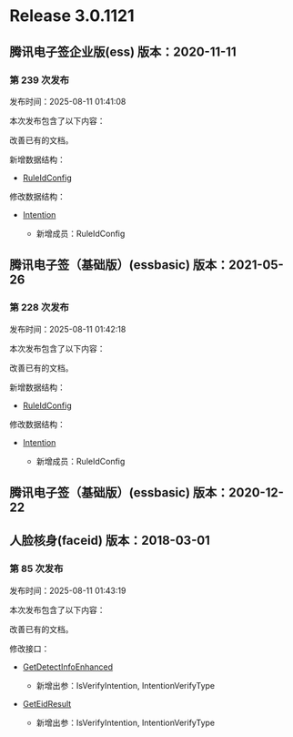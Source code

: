 # Release 3.0.1121

## 腾讯电子签企业版(ess) 版本：2020-11-11

### 第 239 次发布

发布时间：2025-08-11 01:41:08

本次发布包含了以下内容：

改善已有的文档。

新增数据结构：

* [RuleIdConfig](https://cloud.tencent.com/document/api/1323/70369#RuleIdConfig)

修改数据结构：

* [Intention](https://cloud.tencent.com/document/api/1323/70369#Intention)

	* 新增成员：RuleIdConfig




## 腾讯电子签（基础版）(essbasic) 版本：2021-05-26

### 第 228 次发布

发布时间：2025-08-11 01:42:18

本次发布包含了以下内容：

改善已有的文档。

新增数据结构：

* [RuleIdConfig](https://cloud.tencent.com/document/api/1420/61525#RuleIdConfig)

修改数据结构：

* [Intention](https://cloud.tencent.com/document/api/1420/61525#Intention)

	* 新增成员：RuleIdConfig




## 腾讯电子签（基础版）(essbasic) 版本：2020-12-22



## 人脸核身(faceid) 版本：2018-03-01

### 第 85 次发布

发布时间：2025-08-11 01:43:19

本次发布包含了以下内容：

改善已有的文档。

修改接口：

* [GetDetectInfoEnhanced](https://cloud.tencent.com/document/api/1007/41957)

	* 新增出参：IsVerifyIntention, IntentionVerifyType

* [GetEidResult](https://cloud.tencent.com/document/api/1007/54090)

	* 新增出参：IsVerifyIntention, IntentionVerifyType




